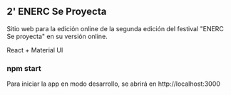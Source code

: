 ## 2' ENERC Se Proyecta
Sitio web para la edición online de la segunda edición del festival "ENERC Se proyecta" en su versión online.

React + Material UI

### npm start
Para iniciar la app en modo desarrollo, se abrirá en http://localhost:3000